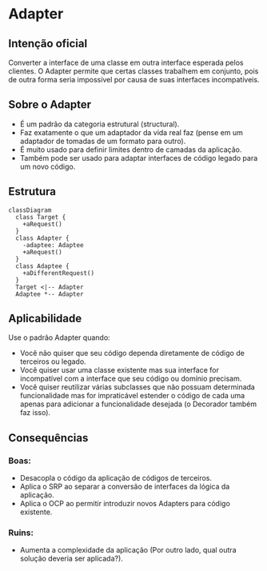 # Adapter

## Intenção oficial

Converter a interface de uma classe em outra interface esperada pelos clientes. O Adapter permite que certas classes trabalhem em conjunto, pois de outra forma seria impossível por causa de suas interfaces incompatíveis.

## Sobre o Adapter

- É um padrão da categoria estrutural (structural).
- Faz exatamente o que um adaptador da vida real faz (pense em um adaptador de tomadas de um formato para outro).
- É muito usado para definir limites dentro de camadas da aplicação.
- Também pode ser usado para adaptar interfaces de código legado para um novo código.

## Estrutura

```mermaid
classDiagram
  class Target {
    +aRequest()
  }
  class Adapter {
    -adaptee: Adaptee
    +aRequest()
  }
  class Adaptee {
    +aDifferentRequest()
  }
  Target <|-- Adapter
  Adaptee *-- Adapter
```

## Aplicabilidade

Use o padrão Adapter quando:

- Você não quiser que seu código dependa diretamente de código de terceiros ou legado.
- Você quiser usar uma classe existente mas sua interface for incompatível com a interface que seu código ou domínio precisam.
- Você quiser reutilizar várias subclasses que não possuam determinada funcionalidade mas for impraticável estender o código de cada uma apenas para adicionar a funcionalidade desejada (o Decorador também faz isso).


## Consequências

### Boas:

- Desacopla o código da aplicação de códigos de terceiros.
- Aplica o SRP ao separar a conversão de interfaces da lógica da aplicação.
- Aplica o OCP ao permitir introduzir novos Adapters para código existente.

### Ruins:

- Aumenta a complexidade da aplicação (Por outro lado, qual outra solução deveria ser aplicada?).
